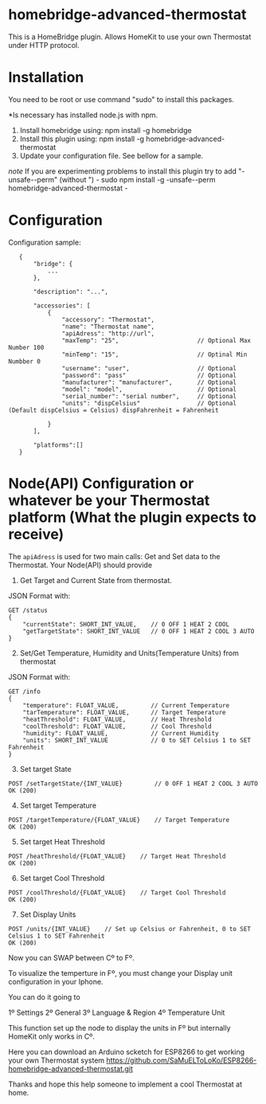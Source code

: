 # homebridge-advanced-thermostat

This is a HomeBridge plugin. Allows HomeKit to use your own Thermostat under HTTP protocol.

# Installation

You need to be root or use command "sudo" to install this packages.

*Is necessary has installed node.js with npm.

1. Install homebridge using: npm install -g homebridge
2. Install this plugin using: npm install -g homebridge-advanced-thermostat
3. Update your configuration file. See bellow for a sample. 

*note* If you are experimenting problems to install this plugin try to add "-unsafe--perm" (without ")
       - sudo npm install -g -unsafe--perm homebridge-advanced-thermostat -

# Configuration

Configuration sample:

 ```
    {
        "bridge": {
            ...
        },
        
        "description": "...",

        "accessories": [
            {
                "accessory": "Thermostat",
                "name": "Thermostat name",
                "apiAdress": "http://url",
                "maxTemp": "25",                      // Optional Max Number 100
                "minTemp": "15",                      // Optinal Min Numbber 0
                "username": "user",                   // Optional
                "password": "pass"                    // Optional
                "manufacturer": "manufacturer",       // Optional
                "model": "model",                     // Optional
                "serial_number": "serial number",     // Optional
                "units": "dispCelsius"                // Optional (Default dispCelsius = Celsius) dispFahrenheit = Fahrenheit 
                
            }
        ],

        "platforms":[]
    }
```
# Node(API) Configuration or whatever be your Thermostat platform (What the plugin expects to receive)

The `apiAdress` is used for two main calls: Get and Set data to the Thermostat. Your Node(API) should provide

1. Get Target and Current State from thermostat.

  JSON Format with:
  
```
GET /status
{
    "currentState": SHORT_INT_VALUE,    // 0 OFF 1 HEAT 2 COOL
    "getTargetState": SHORT_INT_VALUE   // 0 OFF 1 HEAT 2 COOL 3 AUTO
}
```

2. Set/Get Temperature, Humidity and Units(Temperature Units) from thermostat 
  
  JSON Format with:

```
GET /info
{
    "temperature": FLOAT_VALUE,         // Current Temperature 
    "tarTemperature": FLOAT_VALUE,      // Target Temperature 
    "heatThreshold": FLOAT_VALUE,       // Heat Threshold 
    "coolThreshold": FLOAT_VALUE,       // Cool Threshold 
    "humidity": FLOAT_VALUE,            // Current Humidity
    "units": SHORT_INT_VALUE            // 0 to SET Celsius 1 to SET Fahrenheit 
}
```

3. Set target State
```
POST /setTargetState/{INT_VALUE}         // 0 OFF 1 HEAT 2 COOL 3 AUTO
OK (200)
```

4. Set target Temperature 
```
POST /targetTemperature/{FLOAT_VALUE}    // Target Temperature 
OK (200)
```

5. Set target Heat Threshold  
```
POST /heatThreshold/{FLOAT_VALUE}    // Target Heat Threshold 
OK (200)
```

6. Set target Cool Threshold  
```
POST /coolThreshold/{FLOAT_VALUE}    // Target Cool Threshold 
OK (200)
```

7. Set Display Units  
```
POST /units/{INT_VALUE}    // Set up Celsius or Fahrenheit, 0 to SET Celsius 1 to SET Fahrenheit 
OK (200)
```

Now you can SWAP between Cº to Fº. 

To visualize the temperture in Fº, you must change your Display unit configuration
in your Iphone.

You can do it going to 

1º Settings
2º General
3º Language & Region
4º Temperature Unit

This function set up the node to display the units in Fº but internally HomeKit only works in Cº.

Here you can download an Arduino scketch for ESP8266 to get working your own Thermostat system
https://github.com/SaMuELToLoKo/ESP8266-homebridge-advanced-thermostat.git

Thanks and hope this help someone to implement a cool Thermostat at home.
